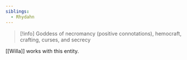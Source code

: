 ```yaml
---
siblings:
  - Rhydahn
---
```

> [!info] Goddess of necromancy (positive connotations), hemocraft, crafting, curses, and secrecy

[[Willa]] works with this entity.